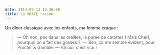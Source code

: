 ```yaml
---
date: 2014-09-13 15:36:08
title: La VRAIE raison
---
```


Un dîner classique avec les enfants, ma femme craque :

> — Oh non, pas dans les oreilles, la purée de carottes ! Mais Chéri, pourquoi on a fait des gosses ?!
> — Ben, ça me semble évident, pour Procter & Gamble.
> — Ah oui, c'est vrai !

